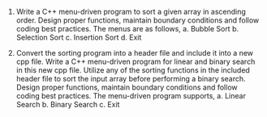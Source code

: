 1. Write a C++ menu-driven program to sort a given array in ascending order. Design proper
functions, maintain boundary conditions and follow coding best practices. The menus are
as follows,
a. Bubble Sort
b. Selection Sort
c. Insertion Sort
d. Exit

2. Convert the sorting program into a header file and include it into a new cpp file. Write a
C++ menu-driven program for linear and binary search in this new cpp file. Utilize any of
the sorting functions in the included header file to sort the input array before performing a
binary search. Design proper functions, maintain boundary conditions and follow coding
best practices. The menu-driven program supports,
a. Linear Search
b. Binary Search
c. Exit
